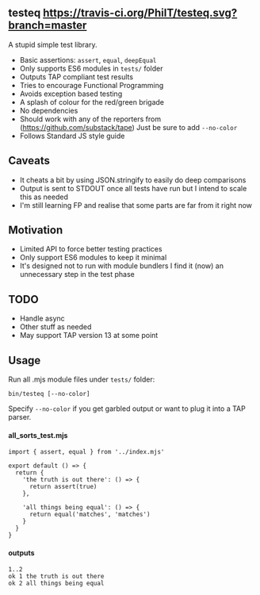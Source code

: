 ## testeq https://travis-ci.org/PhilT/testeq.svg?branch=master

A stupid simple test library.

* Basic assertions: `assert`, `equal`, `deepEqual`
* Only supports ES6 modules in `tests/` folder
* Outputs TAP compliant test results
* Tries to encourage Functional Programming
* Avoids exception based testing
* A splash of colour for the red/green brigade
* No dependencies
* Should work with any of the reporters from (https://github.com/substack/tape)
  Just be sure to add `--no-color`
* Follows Standard JS style guide

## Caveats

* It cheats a bit by using JSON.stringify to easily do deep comparisons
* Output is sent to STDOUT once all tests have run
  but I intend to scale this as needed
* I'm still learning FP and realise that some parts are far from it right now

## Motivation

* Limited API to force better testing practices
* Only support ES6 modules to keep it minimal
* It's designed not to run with module bundlers
  I find it (now) an unnecessary step in the test phase

## TODO

* Handle async
* Other stuff as needed
* May support TAP version 13 at some point

## Usage

Run all .mjs module files under `tests/` folder:

    bin/testeq [--no-color]

Specify `--no-color` if you get garbled output or want to plug it into a TAP parser.

#### all_sorts_test.mjs

    import { assert, equal } from '../index.mjs'

    export default () => {
      return {
        'the truth is out there': () => {
          return assert(true)
        },

        'all things being equal': () => {
          return equal('matches', 'matches')
        }
      }
    }

#### outputs

    1..2
    ok 1 the truth is out there
    ok 2 all things being equal
